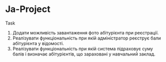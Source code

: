 # Ja-Project
Task
1. Додати можливість завантаження фото абітурієнта при реєстрації.
2. Реалізувати функціональність при якій адміністратор реєструє бали абітурієнта у відомості.
3. Реалізувати функціональність при якій система підраховує суму балів і визначає абітурієнтів, що зараховані у навчальний заклад.
